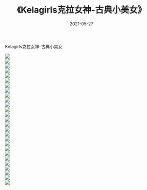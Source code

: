 ﻿---
layout: post
title:  《Kelagirls克拉女神-古典小美女》
date:   2021-05-27
img: http://img.660000.xyz/Sharelink/网络美图/2021/Kelagirls克拉女神-古典小美女/000.jpg
categories: [美女, 清纯, 唯美]
---

Kelagirls克拉女神-古典小美女

  ![](http://img.660000.xyz/Sharelink/网络美图/2021/Kelagirls克拉女神-古典小美女/001.jpg) <br> ![](http://img.660000.xyz/Sharelink/网络美图/2021/Kelagirls克拉女神-古典小美女/002.jpg) <br> ![](http://img.660000.xyz/Sharelink/网络美图/2021/Kelagirls克拉女神-古典小美女/003.jpg) <br> ![](http://img.660000.xyz/Sharelink/网络美图/2021/Kelagirls克拉女神-古典小美女/004.jpg) <br> ![](http://img.660000.xyz/Sharelink/网络美图/2021/Kelagirls克拉女神-古典小美女/005.jpg) <br> ![](http://img.660000.xyz/Sharelink/网络美图/2021/Kelagirls克拉女神-古典小美女/006.jpg) <br> ![](http://img.660000.xyz/Sharelink/网络美图/2021/Kelagirls克拉女神-古典小美女/007.jpg) <br> ![](http://img.660000.xyz/Sharelink/网络美图/2021/Kelagirls克拉女神-古典小美女/008.jpg) <br> ![](http://img.660000.xyz/Sharelink/网络美图/2021/Kelagirls克拉女神-古典小美女/009.jpg) <br> ![](http://img.660000.xyz/Sharelink/网络美图/2021/Kelagirls克拉女神-古典小美女/010.jpg) <br> ![](http://img.660000.xyz/Sharelink/网络美图/2021/Kelagirls克拉女神-古典小美女/011.jpg) <br> ![](http://img.660000.xyz/Sharelink/网络美图/2021/Kelagirls克拉女神-古典小美女/012.jpg) <br> ![](http://img.660000.xyz/Sharelink/网络美图/2021/Kelagirls克拉女神-古典小美女/013.jpg) <br> ![](http://img.660000.xyz/Sharelink/网络美图/2021/Kelagirls克拉女神-古典小美女/014.jpg) <br> ![](http://img.660000.xyz/Sharelink/网络美图/2021/Kelagirls克拉女神-古典小美女/015.jpg) <br> ![](http://img.660000.xyz/Sharelink/网络美图/2021/Kelagirls克拉女神-古典小美女/016.jpg) <br> ![](http://img.660000.xyz/Sharelink/网络美图/2021/Kelagirls克拉女神-古典小美女/017.jpg) <br> ![](http://img.660000.xyz/Sharelink/网络美图/2021/Kelagirls克拉女神-古典小美女/018.jpg) <br> ![](http://img.660000.xyz/Sharelink/网络美图/2021/Kelagirls克拉女神-古典小美女/019.jpg) <br> ![](http://img.660000.xyz/Sharelink/网络美图/2021/Kelagirls克拉女神-古典小美女/020.jpg) <br> ![](http://img.660000.xyz/Sharelink/网络美图/2021/Kelagirls克拉女神-古典小美女/021.jpg) <br> ![](http://img.660000.xyz/Sharelink/网络美图/2021/Kelagirls克拉女神-古典小美女/022.jpg) <br> ![](http://img.660000.xyz/Sharelink/网络美图/2021/Kelagirls克拉女神-古典小美女/023.jpg) <br> ![](http://img.660000.xyz/Sharelink/网络美图/2021/Kelagirls克拉女神-古典小美女/024.jpg) <br> ![](http://img.660000.xyz/Sharelink/网络美图/2021/Kelagirls克拉女神-古典小美女/025.jpg) <br> ![](http://img.660000.xyz/Sharelink/网络美图/2021/Kelagirls克拉女神-古典小美女/026.jpg) <br> ![](http://img.660000.xyz/Sharelink/网络美图/2021/Kelagirls克拉女神-古典小美女/027.jpg) <br>